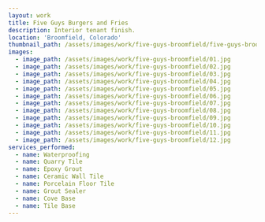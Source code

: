```yaml
---
layout: work
title: Five Guys Burgers and Fries
description: Interior tenant finish.
location: 'Broomfield, Colorado'
thumbnail_path: /assets/images/work/five-guys-broomfield/five-guys-broomfield_thumb.jpg
images:
  - image_path: /assets/images/work/five-guys-broomfield/01.jpg
  - image_path: /assets/images/work/five-guys-broomfield/02.jpg
  - image_path: /assets/images/work/five-guys-broomfield/03.jpg
  - image_path: /assets/images/work/five-guys-broomfield/04.jpg
  - image_path: /assets/images/work/five-guys-broomfield/05.jpg
  - image_path: /assets/images/work/five-guys-broomfield/06.jpg
  - image_path: /assets/images/work/five-guys-broomfield/07.jpg
  - image_path: /assets/images/work/five-guys-broomfield/08.jpg
  - image_path: /assets/images/work/five-guys-broomfield/09.jpg
  - image_path: /assets/images/work/five-guys-broomfield/10.jpg
  - image_path: /assets/images/work/five-guys-broomfield/11.jpg
  - image_path: /assets/images/work/five-guys-broomfield/12.jpg
services_performed:
  - name: Waterproofing
  - name: Quarry Tile
  - name: Epoxy Grout
  - name: Ceramic Wall Tile
  - name: Porcelain Floor Tile
  - name: Grout Sealer
  - name: Cove Base
  - name: Tile Base
---
```

